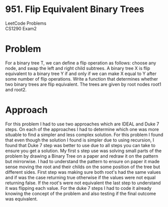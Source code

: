 # 951. Flip Equivalent Binary Trees
LeetCode Problems\
CS1290 Exam2

# Problem 
For a binary tree T, we can define a flip operation as follows: choose any node, and swap the left and right child subtrees.
A binary tree X is flip equivalent to a binary tree Y if and only if we can make X equal to Y after some number of flip operations.
Write a function that determines whether two binary trees are flip equivalent.  The trees are given by root nodes root1 and root2.

# Approach
For this problem I had to use two approaches which are IDEAL and Duke 7 steps. On each of the approaches I had to determine which one was
more situable to find a simpler and less complex solution. For this problem I found that even though the solution I found is simpler 
due to using recursion, I found that Duke 7 step was better to use due to all steps you can take to ensure you get a solution. My first s
step use was solving small parts of the problem by drawing a Binary Tree on a paper and redraw it on the pattern but mirrorwise. I had to
understand the pattern to ensure on paper it made sense moving the root and their childs on the some position of the tree but different 
sides. First step was making sure both root's had the same values and if was the case returning true otherwise if the values were not 
equal returning false. If the root's were not equivalent the last step to understand it was flipping each value. For the duke 7 steps 
I had to code it already knowing the concept of the problem and also testing if the final outcome was equivalent.
